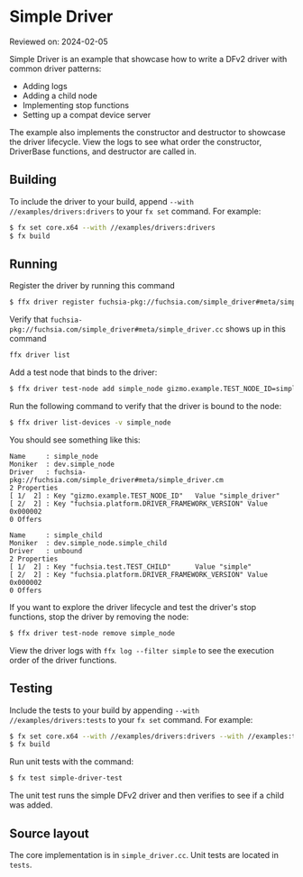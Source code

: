 # Simple Driver

Reviewed on: 2024-02-05

Simple Driver is an example that showcase how to write a DFv2 driver with common
driver patterns:
- Adding logs
- Adding a child node
- Implementing stop functions
- Setting up a compat device server

The example also implements the constructor and destructor to showcase the driver lifecycle.
View the logs to see what order the constructor, DriverBase functions, and destructor are
called in.

## Building

To include the driver to your build, append `--with //examples/drivers:drivers` to your `fx
set` command. For example:

```bash
$ fx set core.x64 --with //examples/drivers:drivers
$ fx build
```

## Running

Register the driver by running this command
```bash
$ ffx driver register fuchsia-pkg://fuchsia.com/simple_driver#meta/simple_driver.cm
```

Verify that `fuchsia-pkg://fuchsia.com/simple_driver#meta/simple_driver.cc` shows up in this command
```bash
ffx driver list
```

Add a test node that binds to the driver:
```bash
$ ffx driver test-node add simple_node gizmo.example.TEST_NODE_ID=simple_driver
```

Run the following command to verify that the driver is bound to the node:
```bash
$ ffx driver list-devices -v simple_node
```

You should see something like this:
```
Name     : simple_node
Moniker  : dev.simple_node
Driver   : fuchsia-pkg://fuchsia.com/simple_driver#meta/simple_driver.cm
2 Properties
[ 1/  2] : Key "gizmo.example.TEST_NODE_ID"   Value "simple_driver"
[ 2/  2] : Key "fuchsia.platform.DRIVER_FRAMEWORK_VERSION" Value 0x000002
0 Offers

Name     : simple_child
Moniker  : dev.simple_node.simple_child
Driver   : unbound
2 Properties
[ 1/  2] : Key "fuchsia.test.TEST_CHILD"      Value "simple"
[ 2/  2] : Key "fuchsia.platform.DRIVER_FRAMEWORK_VERSION" Value 0x000002
0 Offers
```

If you want to explore the driver lifecycle and test the driver's stop functions, stop the driver by
removing the node:
```bash
$ ffx driver test-node remove simple_node
```

View the driver logs with `ffx log --filter simple` to see the execution order of the driver functions.

## Testing

Include the tests to your build by appending `--with //examples/drivers:tests` to your `fx
set` command. For example:

```bash
$ fx set core.x64 --with //examples/drivers:drivers --with //examples:tests
$ fx build
```

Run unit tests with the command:
```bash
$ fx test simple-driver-test
```

The unit test runs the simple DFv2 driver and then verifies to see if
a child was added.

## Source layout

The core implementation is in  `simple_driver.cc`. Unit tests are located in `tests`.
